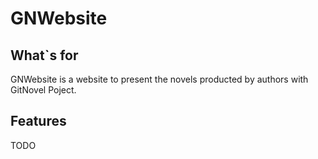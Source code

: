 # GNWebsite

## What`s for
GNWebsite is a website to present the novels producted by authors with GitNovel Poject.

## Features
TODO

